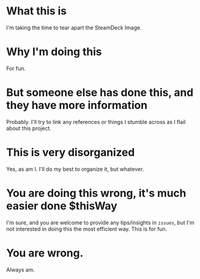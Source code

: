 # What this is
I'm taking the time to tear apart the SteamDeck Image. 

# Why I'm doing this
For fun. 

# But someone else has done this, and they have more information

Probably. I'll try to link any references or things I stumble across as I flail about this project. 

# This is very disorganized

Yes, as am I. I'll do my best to organize it, but whatever. 

# You are doing this wrong, it's much easier done $thisWay

I'm sure, and you are welcome to provide any tips/insights in `issues`, but I'm not interested in doing this the most efficient way. This is for fun. 

# You are wrong. 

Always am. 

 
